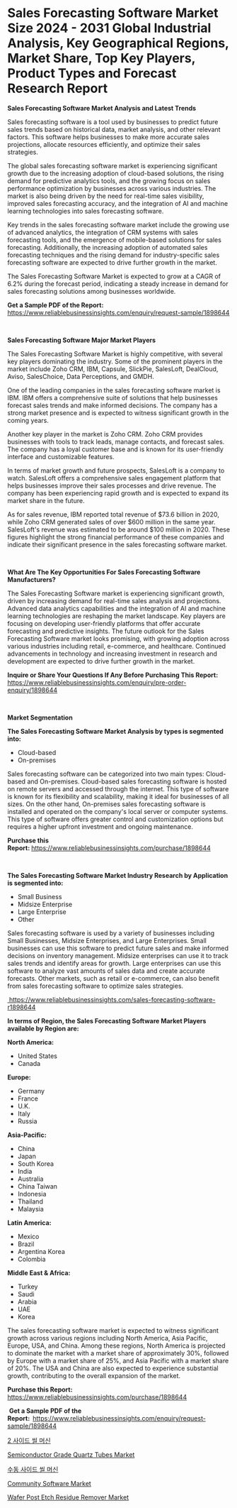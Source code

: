 <p><h1>Sales Forecasting Software Market Size 2024 - 2031 Global Industrial Analysis, Key Geographical Regions, Market Share, Top Key Players, Product Types and Forecast Research Report</h1></p><p><strong>Sales Forecasting Software Market Analysis and Latest Trends</strong></p>
<p><p>Sales forecasting software is a tool used by businesses to predict future sales trends based on historical data, market analysis, and other relevant factors. This software helps businesses to make more accurate sales projections, allocate resources efficiently, and optimize their sales strategies.</p><p>The global sales forecasting software market is experiencing significant growth due to the increasing adoption of cloud-based solutions, the rising demand for predictive analytics tools, and the growing focus on sales performance optimization by businesses across various industries. The market is also being driven by the need for real-time sales visibility, improved sales forecasting accuracy, and the integration of AI and machine learning technologies into sales forecasting software.</p><p>Key trends in the sales forecasting software market include the growing use of advanced analytics, the integration of CRM systems with sales forecasting tools, and the emergence of mobile-based solutions for sales forecasting. Additionally, the increasing adoption of automated sales forecasting techniques and the rising demand for industry-specific sales forecasting software are expected to drive further growth in the market.</p><p>The Sales Forecasting Software Market is expected to grow at a CAGR of 6.2% during the forecast period, indicating a steady increase in demand for sales forecasting solutions among businesses worldwide.</p></p>
<p><strong>Get a Sample PDF of the Report:&nbsp;</strong> <a href="https://www.reliablebusinessinsights.com/enquiry/request-sample/1898644">https://www.reliablebusinessinsights.com/enquiry/request-sample/1898644</a></p>
<p>&nbsp;</p>
<p><strong>Sales Forecasting Software Major Market Players</strong></p>
<p><p>The Sales Forecasting Software Market is highly competitive, with several key players dominating the industry. Some of the prominent players in the market include Zoho CRM, IBM, Capsule, SlickPie, SalesLoft, DealCloud, Aviso, SalesChoice, Data Perceptions, and GMDH.</p><p>One of the leading companies in the sales forecasting software market is IBM. IBM offers a comprehensive suite of solutions that help businesses forecast sales trends and make informed decisions. The company has a strong market presence and is expected to witness significant growth in the coming years.</p><p>Another key player in the market is Zoho CRM. Zoho CRM provides businesses with tools to track leads, manage contacts, and forecast sales. The company has a loyal customer base and is known for its user-friendly interface and customizable features.</p><p>In terms of market growth and future prospects, SalesLoft is a company to watch. SalesLoft offers a comprehensive sales engagement platform that helps businesses improve their sales processes and drive revenue. The company has been experiencing rapid growth and is expected to expand its market share in the future.</p><p>As for sales revenue, IBM reported total revenue of $73.6 billion in 2020, while Zoho CRM generated sales of over $600 million in the same year. SalesLoft's revenue was estimated to be around $100 million in 2020. These figures highlight the strong financial performance of these companies and indicate their significant presence in the sales forecasting software market.</p></p>
<p>&nbsp;</p>
<p><strong>What Are The Key Opportunities For Sales Forecasting Software Manufacturers?</strong></p>
<p><p>The Sales Forecasting Software market is experiencing significant growth, driven by increasing demand for real-time sales analysis and projections. Advanced data analytics capabilities and the integration of AI and machine learning technologies are reshaping the market landscape. Key players are focusing on developing user-friendly platforms that offer accurate forecasting and predictive insights. The future outlook for the Sales Forecasting Software market looks promising, with growing adoption across various industries including retail, e-commerce, and healthcare. Continued advancements in technology and increasing investment in research and development are expected to drive further growth in the market.</p></p>
<p><strong>Inquire or Share Your Questions If Any Before Purchasing This Report:</strong> <a href="https://www.reliablebusinessinsights.com/enquiry/pre-order-enquiry/1898644">https://www.reliablebusinessinsights.com/enquiry/pre-order-enquiry/1898644</a></p>
<p>&nbsp;</p>
<p><strong>Market Segmentation</strong></p>
<p><strong>The Sales Forecasting Software Market Analysis by types is segmented into:</strong></p>
<p><ul><li>Cloud-based</li><li>On-premises</li></ul></p>
<p><p>Sales forecasting software can be categorized into two main types: Cloud-based and On-premises. Cloud-based sales forecasting software is hosted on remote servers and accessed through the internet. This type of software is known for its flexibility and scalability, making it ideal for businesses of all sizes. On the other hand, On-premises sales forecasting software is installed and operated on the company's local server or computer systems. This type of software offers greater control and customization options but requires a higher upfront investment and ongoing maintenance.</p></p>
<p><strong>Purchase this Report:&nbsp;</strong><a href="https://www.reliablebusinessinsights.com/purchase/1898644">https://www.reliablebusinessinsights.com/purchase/1898644</a></p>
<p>&nbsp;</p>
<p><strong>The Sales Forecasting Software Market Industry Research by Application is segmented into:</strong></p>
<p><ul><li>Small Business</li><li>Midsize Enterprise</li><li>Large Enterprise</li><li>Other</li></ul></p>
<p><p>Sales forecasting software is used by a variety of businesses including Small Businesses, Midsize Enterprises, and Large Enterprises. Small businesses can use this software to predict future sales and make informed decisions on inventory management. Midsize enterprises can use it to track sales trends and identify areas for growth. Large enterprises can use this software to analyze vast amounts of sales data and create accurate forecasts. Other markets, such as retail or e-commerce, can also benefit from sales forecasting software to optimize sales strategies.</p></p>
<p><a href="https://www.reliablebusinessinsights.com/sales-forecasting-software-r1898644">&nbsp;https://www.reliablebusinessinsights.com/sales-forecasting-software-r1898644</a></p>
<p><strong>In terms of Region, the Sales Forecasting Software Market Players available by Region are:</strong></p>
<p>
    <p> <strong> North America: </strong>
        <ul>
            <li>United States</li>
            <li>Canada</li>
        </ul>
        </p> 
    <p> <strong> Europe: </strong>
        <ul>
            <li>Germany</li>
            <li>France</li>
            <li>U.K.</li>
            <li>Italy</li>
            <li>Russia</li>
        </ul>
        </p> 
    <p> <strong> Asia-Pacific: </strong>
        <ul>
            <li>China</li>
            <li>Japan</li>
            <li>South Korea</li>
            <li>India</li>
            <li>Australia</li>
            <li>China Taiwan</li>
            <li>Indonesia</li>
            <li>Thailand</li>
            <li>Malaysia</li>
        </ul>
        </p> 
    <p> <strong> Latin America: </strong>
        <ul>
            <li>Mexico</li>
            <li>Brazil</li>
            <li>Argentina Korea</li>
            <li>Colombia</li>
        </ul>
        </p> 
    <p> <strong> Middle East & Africa: </strong>
        <ul>
            <li>Turkey</li>
            <li>Saudi</li>
            <li>Arabia</li>
            <li>UAE</li>
            <li>Korea</li>
        </ul>
    </p>
    </p>
<p><p>The sales forecasting software market is expected to witness significant growth across various regions including North America, Asia Pacific, Europe, USA, and China. Among these regions, North America is projected to dominate the market with a market share of approximately 30%, followed by Europe with a market share of 25%, and Asia Pacific with a market share of 20%. The USA and China are also expected to experience substantial growth, contributing to the overall expansion of the market.</p></p>
<p><strong>Purchase this Report: </strong><a href="https://www.reliablebusinessinsights.com/purchase/1898644">https://www.reliablebusinessinsights.com/purchase/1898644</a></p>
<p>&nbsp;<strong>Get a Sample PDF of the Report:&nbsp;&nbsp;</strong><a href="https://www.reliablebusinessinsights.com/enquiry/request-sample/1898644">https://www.reliablebusinessinsights.com/enquiry/request-sample/1898644</a></p>
<p><strong></strong></p>
<p><p><a href="https://github.com/wallacBahrtyinger567686/Market-Research-Report-List-3/blob/main/963808285416.md">2 사이드 씰 머신</a></p><p><a href="https://www.linkedin.com/pulse/navigating-global-semiconductor-grade-quartz-tubes-market-landscape-vitwc?trackingId=BBLeHyJXRrejE7tPS0RCHw%3D%3D">Semiconductor Grade Quartz Tubes Market</a></p><p><a href="https://github.com/WilburKihn5676/Market-Research-Report-List-3/blob/main/155551185415.md">수동 사이드 씰 머신</a></p><p><a href="https://github.com/troySchroederhs/Market-Research-Report-List-1/blob/main/community-software-market.md">Community Software Market</a></p><p><a href="https://www.linkedin.com/pulse/market-forecast-global-wafer-post-etch-residue-remover-trends-56hzc?trackingId=kH44wfabTDKrKMbOejlFmg%3D%3D">Wafer Post Etch Residue Remover Market</a></p></p>